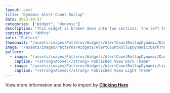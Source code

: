 ```yaml
---
layout: post
title: "Dynamic Alert Count Rollup"
date: 2023-10-27
categories: ["Widget", "Dynamic"]
description: "This widget is broken down into two sections, the left Total Assets is the total area and the right section past the vertical line is where you can get specific. The right section will grow and shrink depending on the data source that is provided."
contributor: "XMPro"
role: "Pattern"
thumbnail: "/assets/images/Patterns/Widgets/AlertCountRollupDynamic/DarkTheme/AlertCountRollupDynamicPublishedMode.png"
image: "/assets/images/Patterns/Widgets/AlertCountRollupDynamic/DarkTheme/AlertCountRollupDynamicPublishedMode.png"
gallery:
  - image: "/assets/images/Patterns/Widgets/AlertCountRollupDynamic/DarkTheme/AlertCountRollupDynamicPublishedMode.png"
    caption: "<strong>Above:</strong> Published View Dark Theme"
  - image: "/assets/images/Patterns/Widgets/AlertCountRollupDynamic/LightTheme/AlertCountRollupDynamicPublishedMode.png"
    caption: "<strong>Above:</strong> Published View Light Theme"
---
```


View more information and how to import by <strong>[Clicking Here](/patterns/WidgetAlertCountRollupDynamic/)</strong>